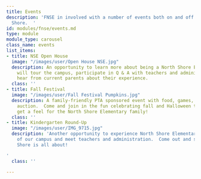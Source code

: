 ```yaml
---
title: Events
description: 'FNSE in involved with a number of events both on and off campus at North
  Shore.  '
id: modules/fnse/events.md
type: module
module_type: carousel
class_name: events
list_items:
- title: NSE Open House
  image: "/images/user/Open House NSE.jpg"
  description: An opportunity to learn more about being a North Shore Elementary Knight!  You
    will tour the campus, participate in Q & A with teachers and administration &
    hear from current parents about their experience.
  class: ''
- title: Fall Festival
  image: "/images/user/Fall Festival Pumpkins.jpg"
  description: A family-friendly PTA sponsored event with food, games, and a pumpkin
    auction.  Come and join in the fun celebrating fall and Halloween to come and
    get a feel for the North Shore Elementary family!
  class: ''
- title: Kindergarten Round-Up
  image: "/images/user/IMG_9715.jpg"
  description: 'Another opportunity to experience North Shore Elementary, get a taste
    of our campus and meet teachers and administration.  Come out and see what North
    Shore is all about!

'
  class: ''

---
```

